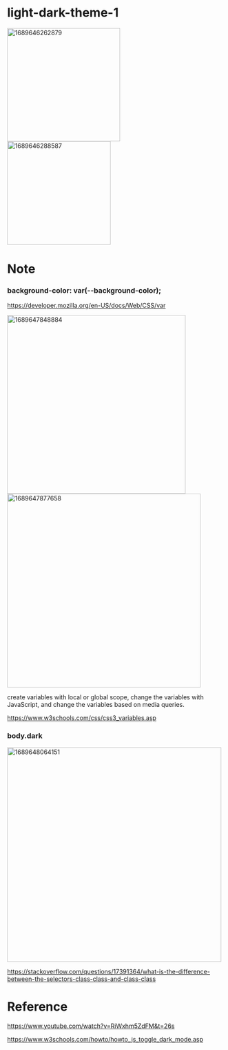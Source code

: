 # light-dark-theme-1
<img width="262" alt="1689646262879" src="https://github.com/KarenYu729/light-dark-theme/assets/97644710/1f72dcd5-8e4b-4872-9f0e-31286e709bdb">
<img width="240" alt="1689646288587" src="https://github.com/KarenYu729/light-dark-theme/assets/97644710/f442ba17-0aae-465f-bc7c-edd1461b621a">

# Note
### background-color: var(--background-color);
<a href='https://developer.mozilla.org/en-US/docs/Web/CSS/var'>https://developer.mozilla.org/en-US/docs/Web/CSS/var</a>

<img width="414" alt="1689647848884" src="https://github.com/KarenYu729/light-dark-theme/assets/97644710/d1efe217-a2a6-47a0-bcfc-234bc8a08b3c">
<img width="449" alt="1689647877658" src="https://github.com/KarenYu729/light-dark-theme/assets/97644710/1241292b-80f6-4db4-bd2f-9204cfbfa04d">

create variables with local or global scope, change the variables with JavaScript, and change the variables based on media queries.

<a href='https://www.w3schools.com/css/css3_variables.asp'>https://www.w3schools.com/css/css3_variables.asp</a>

### body.dark
<img width="497" alt="1689648064151" src="https://github.com/KarenYu729/light-dark-theme/assets/97644710/47bba9a2-7169-4cdc-b56a-4da163ac495f">

<a href='https://stackoverflow.com/questions/17391364/what-is-the-difference-between-the-selectors-class-class-and-class-class'>https://stackoverflow.com/questions/17391364/what-is-the-difference-between-the-selectors-class-class-and-class-class</a>


# Reference
<a href='https://www.youtube.com/watch?v=RiWxhm5ZdFM&t=26s'>https://www.youtube.com/watch?v=RiWxhm5ZdFM&t=26s</a>

<a href='https://www.w3schools.com/howto/howto_js_toggle_dark_mode.asp'>https://www.w3schools.com/howto/howto_js_toggle_dark_mode.asp</a>
